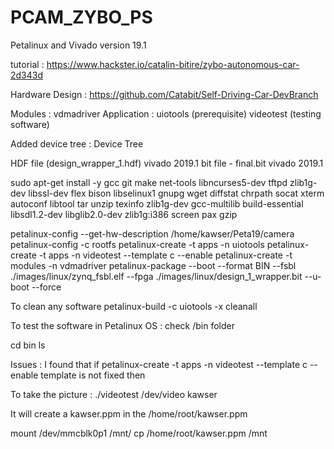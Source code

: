 # PCAM_ZYBO_PS

Petalinux and Vivado version 19.1 

tutorial : 
https://www.hackster.io/catalin-bitire/zybo-autonomous-car-2d343d

Hardware Design : https://github.com/Catabit/Self-Driving-Car-DevBranch

Modules : 
vdmadriver 
Application : 
uiotools (prerequisite)
videotest (testing software)


Added device tree : 
Device Tree 

HDF file (design_wrapper_1.hdf) vivado 2019.1 
bit file - final.bit vivado 2019.1 


sudo apt-get install -y gcc git make net-tools libncurses5-dev tftpd zlib1g-dev libssl-dev
flex bison libselinux1 gnupg wget diffstat chrpath socat xterm autoconf libtool tar unzip
texinfo zlib1g-dev gcc-multilib build-essential libsdl1.2-dev libglib2.0-dev zlib1g:i386
screen pax gzip

petalinux-config --get-hw-description /home/kawser/Peta19/camera
petalinux-config -c rootfs
petalinux-create -t apps -n uiotools
petalinux-create -t apps -n videotest --template c --enable
petalinux-create -t modules -n vdmadriver
petalinux-package --boot --format BIN --fsbl ./images/linux/zynq_fsbl.elf --fpga ./images/linux/design_1_wrapper.bit --u-boot --force

To clean any software 
petalinux-build -c uiotools -x cleanall 

To test the software in Petalinux OS : 
check /bin folder 

cd bin 
ls 



Issues : 
I found that if petalinux-create -t apps -n videotest --template c --enable template is not fixed then 
 
 
 To take the picture : 
 ./videotest /dev/video kawser
 
 It will create a kawser.ppm in the /home/root/kawser.ppm
 
 mount /dev/mmcblk0p1 /mnt/ 
 cp /home/root/kawser.ppm /mnt

